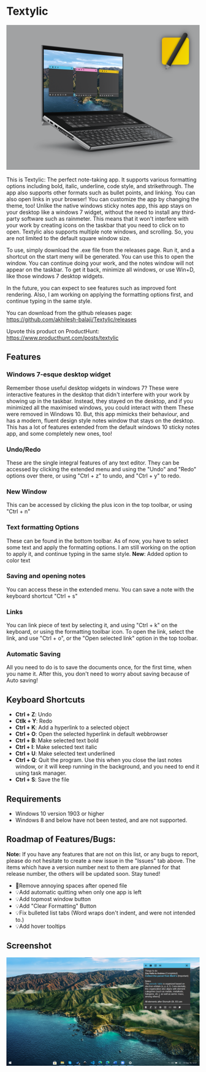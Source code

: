 # Textylic

![](https://github.com/akhilesh-balaji/Textylic/blob/master/images/mockups/Mockup.png?raw=true)

This is Textylic: The perfect note-taking app. It supports various formatting options including bold, italic, underline, code style, and strikethrough. The app also supports other formats such as bullet points, and linking. You can also open links in your browser! You can customize the app by changing the theme, too! Unlike the native windows sticky notes app, this app stays on your desktop like a windows 7 widget, without the need to install any third-party software such as rainmeter. This means that it won't interfere with your work by creating icons on the taskbar that you need to click on to open. Textylic also supports  multiple note windows, and scrolling. So, you are not limited to the default square window size.

To use, simply download the .exe file from the releases page. Run it, and a shortcut on the start meny will be generated. You can use this to open the window. You can continue doing your work, and the notes window will not appear on the taskbar. To get it back, minimize all windows, or use Win+D, like those windows 7 desktop widgets. 

In the future, you can expect to see features such as improved font rendering. Also, I am working on applying the formatting options first, and continue typing in the same style.

<!-- As of now, there are a few bugs. Here are a couple of the known bugs that I am working on fixing:
N/A -->

You can download from the github releases page: https://github.com/akhilesh-balaji/Textylic/releases

Upvote this product on ProductHunt: https://www.producthunt.com/posts/textylic

## Features

### Windows 7-esque desktop widget
Remember those useful desktop widgets in windows 7? These were interactive features in the desktop that didn't interfere with your work by showing up in the taskbar. Instead, they stayed on the desktop, and if you minimized all the maximised windows, you could interact with them These were removed in Windows 10. But, this app mimicks their behaviour, and has a modern, fluent design style notes window that stays on the desktop. This has a lot of features extended from the default windows 10 sticky notes app, and some completely new ones, too!

### Undo/Redo
These are the single integral features of any text editor. They can be accessed by clicking the extended menu and using the "Undo" and "Redo" options over there, or using "Ctrl + z" to undo, and "Ctrl + y" to redo.

### New Window
This can be accessed by clicking the plus icon in the top toolbar, or using "Ctrl + n"

### Text formatting Options
These can be found in the bottom toolbar. As of now, you have to select some text and apply the formatting options. I am still working on the option to apply it, and continue typing in the same style. **New**: Added option to color text

### Saving and opening notes
You can access these in the extended menu. You can save a note with the keyboard shortcut "Ctrl + s"

### Links
You can link piece of text by selecting it, and using "Ctrl + k" on the keyboard, or using the formatting toolbar icon. To open the link, select the link, and use "Ctrl + o", or the "Open selected link" option in the top toolbar.

### Automatic Saving
All you need to do is to save the documents once, for the first time, when you name it. After this, you don't need to worry about saving because of Auto saving!

## Keyboard Shortcuts
- **Ctrl + Z**: Undo
- **Ctlk + Y**: Redo
- **Ctrl + K**: Add a hyperlink to a selected object
- **Ctrl + O**: Open the selected hyperlink in default webbrowser
- **Ctrl + B**: Make selected text bold
- **Ctrl + I**: Make selected text italic
- **Ctrl + U**: Make selected text underlined
- **Ctrl + Q**: Quit the program. Use this when you close the last notes window, or it will keep running in the background, and you need to end it using task manager.
- **Ctrl + S**: Save the file

## Requirements
- Windows 10 version 1903 or higher
- Windows 8 and below have not been tested, and are not supported.

## Roadmap of Features/Bugs:
**Note:** If you have any features that are not on this list, or any bugs to report, please do not hesitate to create a new issue in the "Issues" tab above. The items which have a version number next to them are planned for that release number, the others will be updated soon. Stay tuned!

- 🐞Remove annoying spaces after opened file
- 💡Add automatic quitting when only one app is left
- 💡Add topmost window button
- 💡Add "Clear Formatting" Button
- 💡Fix bulleted list tabs (Word wraps don't indent, and were not intended to.)
- 💡Add hover tooltips

## Screenshot
![](https://github.com/akhilesh-balaji/Textylic/blob/master/images/screenshot.png?raw=true)
